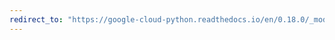 ```yaml
---
redirect_to: "https://google-cloud-python.readthedocs.io/en/0.18.0/_modules/gcloud/datastore/connection.html"
---
```

